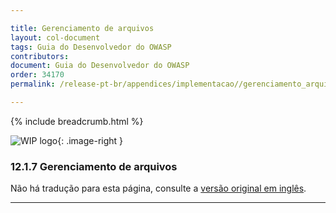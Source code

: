 ```yaml
---

title: Gerenciamento de arquivos
layout: col-document
tags: Guia do Desenvolvedor do OWASP
contributors:
document: Guia do Desenvolvedor do OWASP
order: 34170
permalink: /release-pt-br/appendices/implementacao//gerenciamento_arquivos/

---
```


{% include breadcrumb.html %}

<style type="text/css">
.image-right {
  height: 180px;
  display: block;
  margin-left: auto;
  margin-right: auto;
  float: right;
}
</style>

![WIP logo](../../../assets/images/dg_wip.png "Trabalho em andamento"){: .image-right }

### 12.1.7 Gerenciamento de arquivos

Não há tradução para esta página, consulte a [versão original em inglês][release140107].

----

[release140107]: https://github.com/OWASP/www-project-developer-guide/blob/main/draft/14-appendices/01-implementation-dos-donts/07-file-management.md
